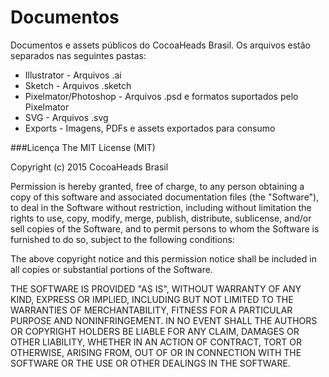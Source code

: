 # Documentos
Documentos  e assets públicos do CocoaHeads Brasil. Os arquivos estão separados nas seguintes pastas:

* Illustrator - Arquivos .ai
* Sketch - Arquivos .sketch
* Pixelmator/Photoshop - Arquivos .psd e formatos suportados pelo Pixelmator
* SVG - Arquivos .svg
* Exports - Imagens, PDFs e assets exportados para consumo

###Licença
The MIT License (MIT)

Copyright (c) 2015 CocoaHeads Brasil

Permission is hereby granted, free of charge, to any person obtaining a copy
of this software and associated documentation files (the "Software"), to deal
in the Software without restriction, including without limitation the rights
to use, copy, modify, merge, publish, distribute, sublicense, and/or sell
copies of the Software, and to permit persons to whom the Software is
furnished to do so, subject to the following conditions:

The above copyright notice and this permission notice shall be included in all
copies or substantial portions of the Software.

THE SOFTWARE IS PROVIDED "AS IS", WITHOUT WARRANTY OF ANY KIND, EXPRESS OR
IMPLIED, INCLUDING BUT NOT LIMITED TO THE WARRANTIES OF MERCHANTABILITY,
FITNESS FOR A PARTICULAR PURPOSE AND NONINFRINGEMENT. IN NO EVENT SHALL THE
AUTHORS OR COPYRIGHT HOLDERS BE LIABLE FOR ANY CLAIM, DAMAGES OR OTHER
LIABILITY, WHETHER IN AN ACTION OF CONTRACT, TORT OR OTHERWISE, ARISING FROM,
OUT OF OR IN CONNECTION WITH THE SOFTWARE OR THE USE OR OTHER DEALINGS IN THE
SOFTWARE.
